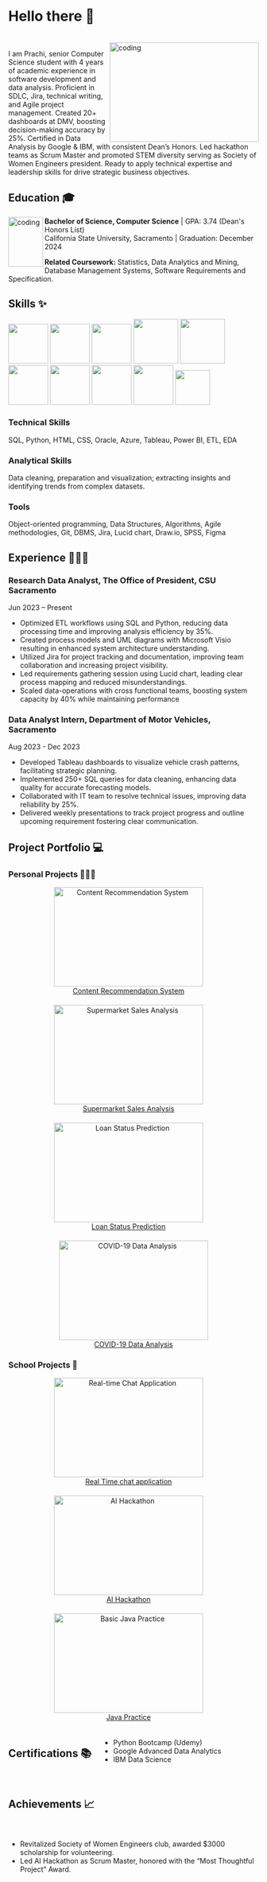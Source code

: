 
# Hello there 👋
<br>
<img align="right" alt="coding" width="300" height= "200" src="https://github.com/user-attachments/assets/846d758c-4ccc-4958-8a5c-33b69faa9f29">

I am Prachi, senior Computer Science student with 4 years of academic experience in software development and data analysis. Proficient in SDLC, Jira, technical writing, and Agile project management. Created 20+ dashboards at DMV, boosting decision-making accuracy by 25%. Certified in Data Analysis by Google 
& IBM, with consistent Dean’s Honors. Led hackathon teams as Scrum Master and promoted STEM diversity serving as Society of Women Engineers president. Ready to apply technical expertise and leadership skills for drive strategic business objectives.

##  Education 🎓

<img align="left" alt="coding" width="70" height= "100" src="https://github.com/user-attachments/assets/26712ebc-40d8-4d12-842b-49a6a05e349f">

 **Bachelor of Science, Computer Science** | GPA: 3.74 (Dean's Honors List)  
  California State University, Sacramento | Graduation: December 2024  
  
  **Related Coursework:** Statistics, Data Analytics and Mining, Database Management Systems, Software Requirements and Specification.




## Skills ✨

<img src="https://github.com/pprachi15/introduction/assets/116032314/650fefe9-040d-4264-9199-339819740bb0" width="80" height="80" />      <!-- Python -->
<img src="https://github.com/pprachi15/introduction/assets/116032314/0c174aef-f793-4a52-8b80-ceb431cf0cfa" width="80" height="80" />      <!-- SQL -->
<img src="https://github.com/pprachi15/introduction/assets/116032314/0966de8a-4ee7-4539-87a3-b80197160a75" width="80" height="80" />      <!-- Jupyter -->
<img src="https://github.com/pprachi15/introduction/assets/116032314/62f457ca-c230-4507-b841-057a6d65099c" width="90" height="90" />     <!-- Tableau  -->
<img src="https://github.com/pprachi15/introduction/assets/116032314/b7d00bb7-a68e-49da-83c5-953358283695" width="90" height="90" />       <!-- Power BI -->
<img src="https://github.com/pprachi15/introduction/assets/116032314/c68a5649-9860-4214-a057-550ffae90bb1" width="80" height="80" />      <!-- MySQL -->
<img src="https://github.com/pprachi15/introduction/assets/116032314/7f1324a8-6ee3-444d-a102-e977e5aff733" width="80" height="80" />        <!-- MS Azure -->
<img src="https://github.com/pprachi15/introduction/assets/116032314/86cc04c7-f16c-4447-8890-898574556d70" width="80" height="80" />        <!-- Google Cloud -->
<img src="https://github.com/pprachi15/introduction/assets/116032314/363223d3-ba8f-4f0a-9b8f-3185342bedb7" width="80" height="80" />        <!-- Jira -->
<img src="https://github.com/pprachi15/introduction/assets/116032314/7b46ae33-acdf-4e06-8e26-e530da1f9133" width="70" height="70" />        <!-- VS Code -->

### Technical Skills

SQL, Python, HTML, CSS, Oracle, Azure, Tableau, Power BI, ETL, EDA

### Analytical Skills

Data cleaning, preparation and visualization; extracting insights and identifying trends from complex datasets.

### Tools

Object-oriented programming, Data Structures, Algorithms, Agile methodologies, Git, DBMS, Jira, Lucid chart, Draw.io, SPSS, Figma

## Experience 👩🏻‍💻

### Research Data Analyst, The Office of President, CSU Sacramento  
Jun 2023 – Present
- Optimized ETL workflows using SQL and Python, reducing data processing time and improving analysis efficiency by 35%.
- Created process models and UML diagrams with Microsoft Visio resulting in enhanced system architecture understanding.
- Utilized Jira for project tracking and documentation, improving team collaboration and increasing project visibility.
- Led requirements gathering session using Lucid chart, leading clear process mapping and reduced misunderstandings.
- Scaled data-operations with cross functional teams, boosting system capacity by 40% while maintaining performance


### Data Analyst Intern, Department of Motor Vehicles, Sacramento  
Aug 2023 - Dec 2023
- Developed Tableau dashboards to visualize vehicle crash patterns, facilitating strategic planning.
- Implemented 250+ SQL queries for data cleaning, enhancing data quality for accurate forecasting models.
- Collaborated with IT team to resolve technical issues, improving data reliability by 25%.
- Delivered weekly presentations to track project progress and outline upcoming requirement fostering clear communication.

## Project Portfolio 💻

### Personal Projects 👩🏻‍💼

<div style="display: flex; flex-wrap: wrap; gap: 20px;">

<div style="flex: 1; text-align: center;">
    <img alt="Content Recommendation System" width="300" height="200" src="https://github.com/user-attachments/assets/0f46d8de-2c56-4cb9-b50d-0e2230243ea8">
    <br>
    <a href="https://github.com/pprachi15/recommendation-app.git">Content Recommendation System</a>
</div>
<br>

<div style="flex: 1; text-align: center;">
    <img alt="Supermarket Sales Analysis" width="300" height="200" src="https://github.com/user-attachments/assets/13bcde60-067d-4f58-ad73-3a4ba29ab57a">
    <br>
    <a href="https://github.com/pprachi15/Supermarket.Sales.DA.git">Supermarket Sales Analysis</a>
</div>
<br>

<div style="flex: 1; text-align: center;">
    <img alt="Loan Status Prediction" width="300" height="200" src="https://github.com/user-attachments/assets/5ba5c9a7-2851-4de3-95bf-8026309bc215">
    <br>
    <a href="https://github.com/pprachi15/Loan_Status_Prediction.git">Loan Status Prediction</a>
</div>
<br>

<div style="flex: 1; text-align: center;">
    <img alt="COVID-19 Data Analysis" width="300" height="200" src="https://github.com/user-attachments/assets/420c14d1-bc6d-4369-9bbc-884631fdaf34">
    <br>
    <a href="https://github.com/pprachi15/COVID-19.Data.Analysis.git">COVID-19 Data Analysis</a>
</div>

</div>






### School Projects 📝

<div style="display: flex; flex-wrap: wrap; gap: 20px;">

<div style="flex: 1; text-align: center;">
    <img alt="Real-time Chat Application" width="300" height="200" src="https://github.com/user-attachments/assets/c225e31e-31dd-452b-8e0a-cf1fedf2b74d">
    <br>
    <a href="https://github.com/pprachi15/chatbot.git">Real Time chat application</a>
</div>
<br>

<div style="flex: 1; text-align: center;">
    <img alt="AI Hackathon" width="300" height="200" src="https://github.com/user-attachments/assets/fb969352-60f5-4a7d-a256-e9b0ad3f0c4c">
    <br>
    <a href="https://github.com/AdibaAdi/AI_hackathon-Scholarly-App.git">AI Hackathon</a>
</div>
<br>

<div style="flex: 1; text-align: center;">
    <img alt="Basic Java Practice" width="300" height="200" src="https://github.com/user-attachments/assets/1d97d1d1-4ecf-4866-a1ec-86036d5b367f">
    <br>
    <a href="https://github.com/pprachi15/basic_practice.git">Java Practice</a>
</div>
<br>

## Certifications 📚

- Python Bootcamp (Udemy)
- Google Advanced Data Analytics
- IBM Data Science

## Achievements 📈

- Revitalized Society of Women Engineers club, awarded $3000 scholarship for volunteering.
- Led AI Hackathon as Scrum Master, honored with the “Most Thoughtful Project” Award.
